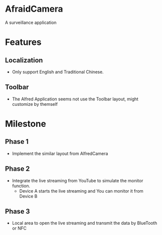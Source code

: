 # AfraidCamera
A surveillance application

# Features

## Localization
- Only support English and Traditional Chinese. 

## Toolbar
- The Alfred Application seems not use the Toolbar layout, might customize by themself

# Milestone

## Phase 1
- Implement the similar layout from AlfredCamera

## Phase 2
- Integrate the live streaming from YouTube to simulate the monitor function.
  - Device A starts the live streaming and You can monitor it from Device B
    
## Phase 3
- Local area to open the live streaming and transmit the data by BlueTooth or NFC